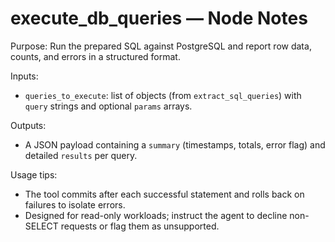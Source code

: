 # execute_db_queries — Node Notes

Purpose: Run the prepared SQL against PostgreSQL and report row data, counts, and errors in a structured format.

Inputs:
- `queries_to_execute`: list of objects (from `extract_sql_queries`) with `query` strings and optional `params` arrays.

Outputs:
- A JSON payload containing a `summary` (timestamps, totals, error flag) and detailed `results` per query.

Usage tips:
- The tool commits after each successful statement and rolls back on failures to isolate errors.
- Designed for read-only workloads; instruct the agent to decline non-SELECT requests or flag them as unsupported.
